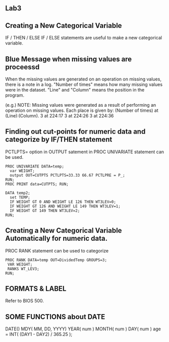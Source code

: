 Lab3
----

Creating a New Categorical Variable
-------------------------------------
IF / THEN / ELSE IF / ELSE statements are useful to make a new categorical variable.


Blue Message when missing values are proceessd
----------------------------------------------

When the missing values are generated on an operation on missing values, there is a note in a log.
"Number of times" means how many missing values were in the dataset.
"Line" and "Column" means the position in the program. 

(e.g.)
NOTE: Missing values were generated as a result of performing an operation on
      missing values.
      Each place is given by: (Number of times) at (Line):(Column).
      3 at 224:17   3 at 224:26   3 at 224:36



Finding out cut-points for numeric data and categorize by IF/THEN statement
--------------------------------------------------------------------------

PCTLPTS= option in OUTPUT satement in PROC UNIVARIATE statement can be used. 

~~~ SAS
PROC UNIVARIATE DATA=temp;
  var WEIGHT;
  output OUT=CUTPTS PCTLPTS=33.33 66.67 PCTLPRE = P_;
RUN;
PROC PRINT data=CUTPTS; RUN;

DATA temp2;
  set TEMP;
  IF WEIGHT GT 0 AND WEIGHT LE 126 THEN WT3LEV=0; 
  IF WEIGHT GT 126 AND WEIGHT LE 149 THEN WT3LEV=1;
  IF WEIGHT GT 149 THEN WT3LEV=2;
RUN;
~~~


Creating a New Categorical Variable Automatically for numeric data.
-------------------------------------------------------------------

PROC RANK statement can be used to categorize 

~~~ SAS
PROC RANK DATA=temp OUT=DividedTemp GROUPS=3;
 VAR WEIGHT;
 RANKS WT_LEV3;
RUN; 
~~~


FORMATS & LABEL
---------------

Refer to BIOS 500.


SOME FUNCTIONS about DATE
-------------------------

DATE()
MDY( MM, DD, YYYY)
YEAR( num )
MONTH( num )
DAY( num )
age = INT( (DAY1 - DAY2) / 365.25 );
